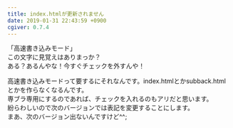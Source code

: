 ```yaml
---
title: index.htmlが更新されません
date: 2019-01-31 22:43:59 +0900
cgiver: 0.7.4
---
```


「高速書き込みモード」  
この文字に見覚えはありまっか？  
ある？あるんやな！今すぐチェックを外すんや！

高速書き込みモードって要するにそれなんです。index.htmlとかsubback.htmlとかを作らなくなるんです。  
専ブラ専用にするのであれば、チェックを入れるのもアリだと思います。  
紛らわしいので次のバージョンでは表記を変更することにします。  
まあ、次のバージョン出ないんですけど^^;

